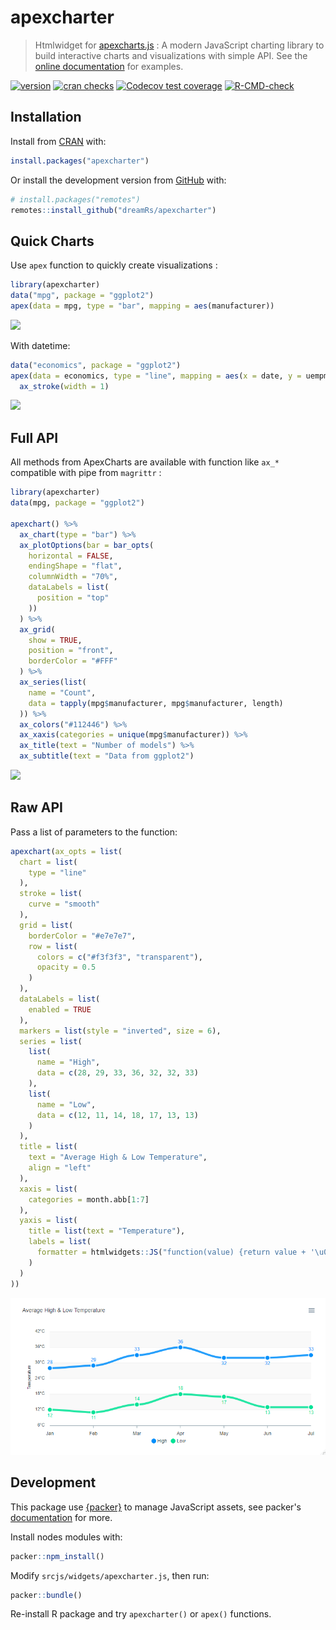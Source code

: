 # apexcharter

> Htmlwidget for [apexcharts.js](https://github.com/apexcharts/apexcharts.js) : A modern JavaScript charting library to build interactive charts and visualizations with simple API. See the [online documentation](https://dreamrs.github.io/apexcharter/) for examples.

<!-- badges: start -->
[![version](http://www.r-pkg.org/badges/version/apexcharter)](https://CRAN.R-project.org/package=apexcharter)
[![cran checks](https://badges.cranchecks.info/worst/apexcharter.svg)](https://cranchecks.info/pkgs/apexcharter)
[![Codecov test coverage](https://codecov.io/gh/dreamRs/apexcharter/branch/master/graph/badge.svg)](https://app.codecov.io/gh/dreamRs/apexcharter?branch=master)
[![R-CMD-check](https://github.com/dreamRs/apexcharter/workflows/R-CMD-check/badge.svg)](https://github.com/dreamRs/apexcharter/actions)
<!-- badges: end -->


## Installation

Install from [CRAN](https://CRAN.R-project.org/package=apexcharter) with:

```r
install.packages("apexcharter")
```

Or install the development version from [GitHub](https://github.com/dreamRs/apexcharter) with:

```r
# install.packages("remotes")
remotes::install_github("dreamRs/apexcharter")
```



## Quick Charts

Use `apex` function to quickly create visualizations :


```r
library(apexcharter)
data("mpg", package = "ggplot2")
apex(data = mpg, type = "bar", mapping = aes(manufacturer))
```
![](man/figures/apex-bar.png)


With datetime:

```r
data("economics", package = "ggplot2")
apex(data = economics, type = "line", mapping = aes(x = date, y = uempmed)) %>% 
  ax_stroke(width = 1)
```
![](man/figures/apex-line.png)


## Full API

All methods from ApexCharts are available with function like `ax_*` compatible with pipe from `magrittr` :

```r
library(apexcharter)
data(mpg, package = "ggplot2")

apexchart() %>% 
  ax_chart(type = "bar") %>% 
  ax_plotOptions(bar = bar_opts(
    horizontal = FALSE,
    endingShape = "flat",
    columnWidth = "70%",
    dataLabels = list(
      position = "top"
    ))
  ) %>% 
  ax_grid(
    show = TRUE,
    position = "front",
    borderColor = "#FFF"
  ) %>% 
  ax_series(list(
    name = "Count",
    data = tapply(mpg$manufacturer, mpg$manufacturer, length)
  )) %>% 
  ax_colors("#112446") %>% 
  ax_xaxis(categories = unique(mpg$manufacturer)) %>% 
  ax_title(text = "Number of models") %>% 
  ax_subtitle(text = "Data from ggplot2")
```

![](man/figures/apexcharter-full-bar.png)


## Raw API

Pass a list of parameters to the function:

```r
apexchart(ax_opts = list(
  chart = list(
    type = "line"
  ),
  stroke = list(
    curve = "smooth"
  ),
  grid = list(
    borderColor = "#e7e7e7",
    row = list(
      colors = c("#f3f3f3", "transparent"),
      opacity = 0.5
    )
  ),
  dataLabels = list(
    enabled = TRUE
  ),
  markers = list(style = "inverted", size = 6),
  series = list(
    list(
      name = "High",
      data = c(28, 29, 33, 36, 32, 32, 33)
    ),
    list(
      name = "Low",
      data = c(12, 11, 14, 18, 17, 13, 13)
    )
  ),
  title = list(
    text = "Average High & Low Temperature",
    align = "left"
  ),
  xaxis = list(
    categories = month.abb[1:7]
  ),
  yaxis = list(
    title = list(text = "Temperature"),
    labels = list(
      formatter = htmlwidgets::JS("function(value) {return value + '\u00b0C';}")
    )
  )
))
```

![](man/figures/raw-api.png)



## Development

This package use [{packer}](https://github.com/JohnCoene/packer) to manage JavaScript assets, see packer's [documentation](https://packer.john-coene.com/#/) for more.

Install nodes modules with:

```r
packer::npm_install()
```

Modify `srcjs/widgets/apexcharter.js`, then run:

```r
packer::bundle()
```

Re-install R package and try `apexcharter()` or `apex()` functions.





